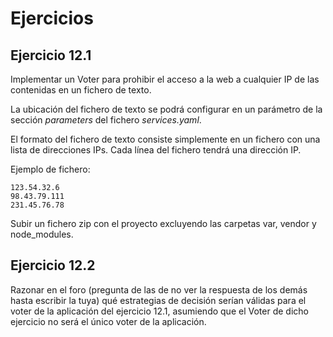 Ejercicios
==========


Ejercicio 12.1
--------------

Implementar un Voter para prohibir el acceso a la web a cualquier IP de las contenidas en un fichero de texto.

La ubicación del fichero de texto se podrá configurar en un parámetro de la sección *parameters* del fichero *services.yaml*.

El formato del fichero de texto consiste simplemente en un fichero con una lista de direcciones IPs. Cada línea del fichero tendrá una dirección IP. 

Ejemplo de fichero:

```
123.54.32.6
98.43.79.111
231.45.76.78
```


Subir un fichero zip con el proyecto excluyendo las carpetas var, vendor y node_modules.

Ejercicio 12.2 
--------------

Razonar en el foro (pregunta de las de no ver la respuesta de los demás hasta escribir la tuya)
 qué estrategias de decisión serían válidas para el voter de la aplicación del ejercicio 12.1, asumiendo que el Voter de dicho ejercicio no será el único voter de la aplicación.

